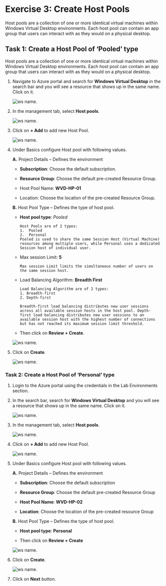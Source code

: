 # Exercise 3: Create Host Pools 

Host pools are a collection of one or more identical virtual machines within Windows Virtual Desktop environments. Each host pool can contain an app group that users can interact with as they would on a physical desktop.


## **Task 1: Create a Host Pool of ‘Pooled’ type**

Host pools are a collection of one or more identical virtual machines within Windows Virtual Desktop environments. Each host pool can contain an app group that users can interact with as they would on a physical desktop. 

1. Navigate to Azure portal and search for **Windows Virtual Desktop** in the search bar and you will see a resource that shows up in the same name. Click on it. 

   ![ws name.](media/43.png)

2. In the management tab, select **Host pools**. 

   ![ws name.](media/44.png)

3. Click on **+ Add** to add new Host Pool. 

   ![ws name.](media/45.png)

4. Under Basics configure Host pool with following values.
    
   **A.** Project Details – Defines the environment 

      - **Subscription**: Choose the default subscription.

      - **Resource Group**: Choose the default pre-created Resource Group.

      - Host Pool Name: **WVD-HP-01**

      - Location: Choose the location of the pre-created Resource Group.
      
   **B.** Host Pool Type – Defines the type of host pool. 

      - **Host pool type**: *Pooled*
      
            Host Pools are of 2 types:
            1.	Pooled
            2.	Personal
            Pooled is used to share the same Session Host (Virtual Machine) resources among multiple users, while Personal uses a dedicated Session host of individual user.

      
      - Max session Limit: **5**
      
            Max session Limit limits the simultaneous number of users on the same session host.
     
      - Load Balancing Algorithm: **Breadth First**
      
            Load Balancing Algorithm are of 2 types:
            1. Breadth-first
            2. Depth-first

            Breadth-first load balancing distributes new user sessions across all available session hosts in the host pool. Depth-first load balancing distributes new user sessions to an available session host with the highest number of connections but has not reached its maximum session limit threshold.

     
     -  Then click on **Review + Create**.
          
   ![ws name.](media/46.png)  

5. Click on **Create**.
 
    ![ws name.](media/47.png)

### **Task 2: Create a Host Pool of ‘Personal’ type**
     
1. Login to the Azure portal using the credentials in the Lab Environments section. 

2. In the search bar, search for **Windows Virtual Desktop** and you will see a resource that shows up in the same name. Click on it. 

   ![ws name.](media/48.png)

3. In the management tab, select **Host pools**. 

   ![ws name.](media/49.png)

4. Click on **+ Add** to add new Host Pool. 

   ![ws name.](media/50.png)

6. Under Basics configure Host pool with following values.
  
   **A.** Project Details – Defines the environment 

      - **Subscription**: Choose the default subscription

      - **Resource Group**: Choose the default pre-created Resource Group

     -  **Host Pool Name**: **WVD-HP-02** 

     -  **Location**: Choose the location of the pre-created resource Group
   
   **B.** Host Pool Type – Defines the type of host pool. 

     - **Host pool type**: **Personal**
     
     - Then click on **Review + Create**
     
   ![ws name.](media/51.png)
     
 7. Click on **Create**.
 
    ![ws name.](media/52.png)
     
8. Click on **Next** button.
